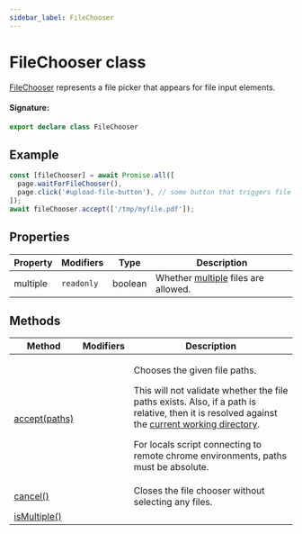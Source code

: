 ```yaml
---
sidebar_label: FileChooser
---
```


# FileChooser class

[FileChooser](./puppeteer.filechooser.md) represents a file picker that appears for file input elements.

#### Signature:

```typescript
export declare class FileChooser
```

## Example

```ts
const [fileChooser] = await Promise.all([
  page.waitForFileChooser(),
  page.click('#upload-file-button'), // some button that triggers file selection
]);
await fileChooser.accept(['/tmp/myfile.pdf']);
```

## Properties

| Property | Modifiers             | Type    | Description                                                                                                               |
| -------- | --------------------- | ------- | ------------------------------------------------------------------------------------------------------------------------- |
| multiple | <code>readonly</code> | boolean | Whether [multiple](https://developer.mozilla.org/en-US/docs/Web/HTML/Element/input/file#attr-multiple) files are allowed. |

## Methods

| Method                                                | Modifiers | Description                                                                                                                                                                                                                                                                                                                                   |
| ----------------------------------------------------- | --------- | --------------------------------------------------------------------------------------------------------------------------------------------------------------------------------------------------------------------------------------------------------------------------------------------------------------------------------------------- |
| [accept(paths)](./puppeteer.filechooser.accept.md)    |           | <p>Chooses the given file paths.</p><p>This will not validate whether the file paths exists. Also, if a path is relative, then it is resolved against the [current working directory](https://nodejs.org/api/process.html#process_process_cwd).</p><p>For locals script connecting to remote chrome environments, paths must be absolute.</p> |
| [cancel()](./puppeteer.filechooser.cancel.md)         |           | Closes the file chooser without selecting any files.                                                                                                                                                                                                                                                                                          |
| [isMultiple()](./puppeteer.filechooser.ismultiple.md) |           |                                                                                                                                                                                                                                                                                                                                               |
